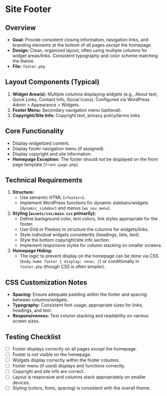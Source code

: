 # Site Footer

## Overview
- **Goal:** Provide consistent closing information, navigation links, and branding elements at the bottom of all pages *except* the homepage.
- **Design:** Clean, organized layout, often using multiple columns for widget areas/links. Consistent typography and color scheme matching the theme.
- **File:** `footer.php`

## Layout Components (Typical)
1.  **Widget Area(s):** Multiple columns displaying widgets (e.g., About text, Quick Links, Contact Info, Social Icons). Configured via WordPress Admin > Appearance > Widgets.
2.  **Footer Menu:** Secondary navigation menu (optional).
3.  **Copyright/Site Info:** Copyright text, privacy policy/terms links.

## Core Functionality
- Display widgetized content.
- Display footer navigation menu (if assigned).
- Display copyright and site information.
- **Homepage Exception:** The footer should *not* be displayed on the front page template (`front-page.php`).

## Technical Requirements
1.  **Structure:**
    *   Use semantic HTML (`<footer>`).
    *   Implement WordPress functions for dynamic sidebars/widgets (`dynamic_sidebar`) and menus (`wp_nav_menu`).
2.  **Styling (`assets/css/main.css` primarily):**
    *   Define background color, text colors, link styles appropriate for the footer.
    *   Use Grid or Flexbox to structure the columns for widgets/links.
    *   Style individual widgets consistently (headings, lists, text).
    *   Style the bottom copyright/site info section.
    *   Implement responsive styles for column stacking on smaller screens.
3.  **Homepage Hiding:**
    *   The logic to prevent display on the homepage can be done via CSS (`body.home footer { display: none; }`) or conditionally in `footer.php` (though CSS is often simpler).

## CSS Customization Notes
- **Spacing:** Ensure adequate padding within the footer and spacing between columns/widgets.
- **Typography:** Consistent font usage, appropriate sizes for links, headings, and text.
- **Responsiveness:** Test column stacking and readability on various screen sizes.

## Testing Checklist
- [ ] Footer displays correctly on all pages *except* the homepage.
- [ ] Footer is *not* visible on the homepage.
- [ ] Widgets display correctly within the footer columns.
- [ ] Footer menu (if used) displays and functions correctly.
- [ ] Copyright and site info are correct.
- [ ] Layout is responsive and columns stack appropriately on smaller devices.
- [ ] Styling (colors, fonts, spacing) is consistent with the overall theme. 